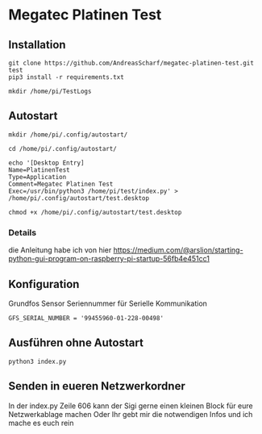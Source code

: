 # Megatec Platinen Test

## Installation
```
git clone https://github.com/AndreasScharf/megatec-platinen-test.git test
pip3 install -r requirements.txt

mkdir /home/pi/TestLogs

```

## Autostart

```
mkdir /home/pi/.config/autostart/

cd /home/pi/.config/autostart/

echo '[Desktop Entry]
Name=PlatinenTest
Type=Application
Comment=Megatec Platinen Test
Exec=/usr/bin/python3 /home/pi/test/index.py' > /home/pi/.config/autostart/test.desktop

chmod +x /home/pi/.config/autostart/test.desktop
```
### Details 
die Anleitung habe ich von hier
https://medium.com/@arslion/starting-python-gui-program-on-raspberry-pi-startup-56fb4e451cc1


## Konfiguration
Grundfos Sensor Seriennummer für Serielle Kommunikation
```
GFS_SERIAL_NUMBER = '99455960-01-228-00498'
```

## Ausführen ohne Autostart
```
python3 index.py
```

## Senden in eueren Netzwerkordner
In der index.py Zeile 606 kann der Sigi gerne einen kleinen Block für eure Netzwerkablage machen
Oder Ihr gebt mir die notwendigen Infos und ich mache es euch rein

